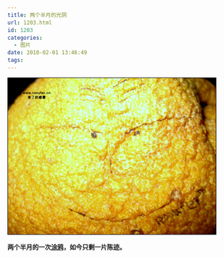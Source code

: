 ```yaml
---
title: 两个半月的光阴
url: 1203.html
id: 1203
categories:
  - 图片
date: 2010-02-01 13:46:49
tags:
---
```


![](/images/attachments/month_1002/b201022134224.jpg)  

**两个半月的一次[涂鸦](http://www.rooufer.cn/?p=1160)，如今只剩一片陈迹。**